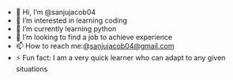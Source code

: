- 👋 Hi, I’m @sanjujacob04
- 👀 I’m interested in learning coding 
- 🌱 I’m currently learning python 
- 💞️ I’m looking to find a job to achieve experience 
- 📫 How to reach me:@sanjujacob04@gmail.com
- ⚡ Fun fact: I am a very quick learner who can adapt to any given situations 

<!---
sanjujacob04/sanjujacob04 is a ✨ special ✨ repository because its `README.md` (this file) appears on your GitHub profile.
You can click the Preview link to take a look at your changes.
--->

